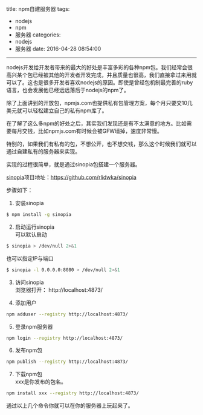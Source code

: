 title: npm自建服务器
tags:
  - nodejs
  - npm
  - 服务器
categories:
  - nodejs
  - 服务器
date: 2016-04-28 08:54:00
---
nodejs开发给开发者带来的最大的好处是丰富多彩的各种npm包。我们经常会很高兴某个包已经被其他的开发者开发完成，并且质量也很高，我们直接拿过来用就可以了。这也是很多开发者喜欢nodejs的原因。即使是曾经包机制最完善的ruby语言，也会发展他已经远远落后于nodejs的npm了。

除了上面讲到的开放包，npmjs.com也提供私有包管理方案，每个月只要交10几美元就可以轻松建立自己的私有npm库了。

在了解了这么多npm的好处之后，其实我们发现还是有不太满意的地方。比如需要每月交钱，比如npmjs.com有时候会被GFW墙掉，速度非常慢。

特别的，如果我们有私有的包，不想公开，也不想交钱，那么这个时候我们就可以通过自建私有的服务器来实现。

实现的过程很简单，就是通过sinopia包搭建一个服务器。

[sinopia](https://github.com/rlidwka/sinopia)项目地址：https://github.com/rlidwka/sinopia

步骤如下：

1. 安装sinopia
```sh
$ npm install -g sinopia
```
2. 启动运行sinopia  
可以默认启动
```sh
$ sinopia > /dev/null 2>&1
``` 
也可以指定IP与端口
```sh
$ sinopia -l 0.0.0.0:8080 > /dev/null 2>&1
```
3. 访问sinopia  
浏览器打开： http://localhost:4873/

4. 添加用户  
```sh
npm adduser --registry http://localhost:4873/
```

5. 登录npm服务器  
```sh
npm login --registry http://localhost:4873/
```
6. 发布npm包  
```sh
npm publish --registry http://localhost:4873/
```
7.  下载npm包  
xxx是你发布的包名。  
```sh
npm install xxx --registry http://localhost:4873/
```

通过以上几个命令你就可以在你的服务器上玩起来了。